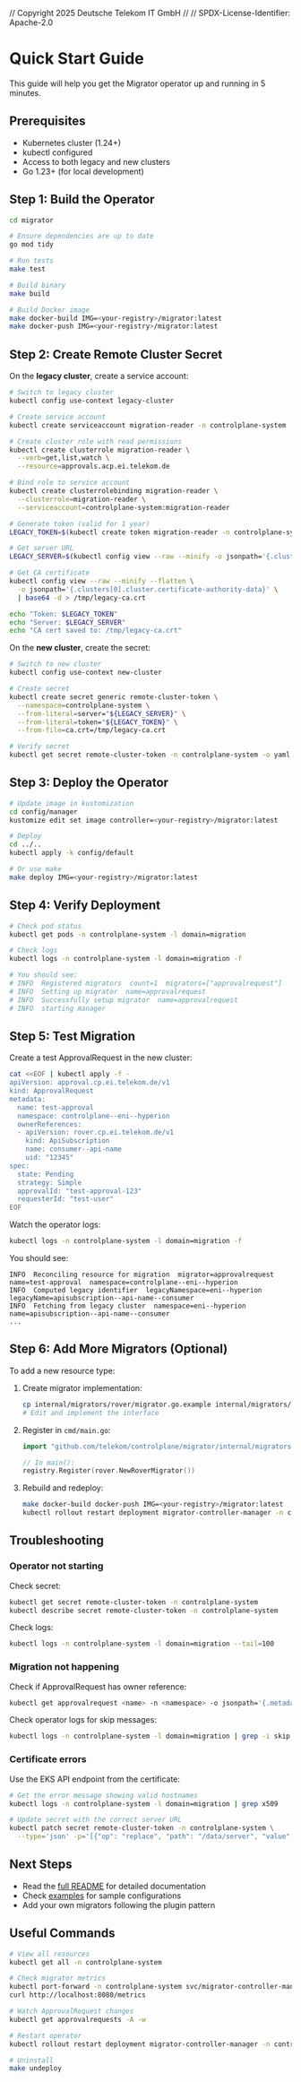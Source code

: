 // Copyright 2025 Deutsche Telekom IT GmbH
//
// SPDX-License-Identifier: Apache-2.0

# Quick Start Guide

This guide will help you get the Migrator operator up and running in 5 minutes.

## Prerequisites

- Kubernetes cluster (1.24+)
- kubectl configured
- Access to both legacy and new clusters
- Go 1.23+ (for local development)

## Step 1: Build the Operator

```bash
cd migrator

# Ensure dependencies are up to date
go mod tidy

# Run tests
make test

# Build binary
make build

# Build Docker image
make docker-build IMG=<your-registry>/migrator:latest
make docker-push IMG=<your-registry>/migrator:latest
```

## Step 2: Create Remote Cluster Secret

On the **legacy cluster**, create a service account:

```bash
# Switch to legacy cluster
kubectl config use-context legacy-cluster

# Create service account
kubectl create serviceaccount migration-reader -n controlplane-system

# Create cluster role with read permissions
kubectl create clusterrole migration-reader \
  --verb=get,list,watch \
  --resource=approvals.acp.ei.telekom.de

# Bind role to service account
kubectl create clusterrolebinding migration-reader \
  --clusterrole=migration-reader \
  --serviceaccount=controlplane-system:migration-reader

# Generate token (valid for 1 year)
LEGACY_TOKEN=$(kubectl create token migration-reader -n controlplane-system --duration=8760h)

# Get server URL
LEGACY_SERVER=$(kubectl config view --raw --minify -o jsonpath='{.clusters[0].cluster.server}')

# Get CA certificate
kubectl config view --raw --minify --flatten \
  -o jsonpath='{.clusters[0].cluster.certificate-authority-data}' \
  | base64 -d > /tmp/legacy-ca.crt

echo "Token: $LEGACY_TOKEN"
echo "Server: $LEGACY_SERVER"
echo "CA cert saved to: /tmp/legacy-ca.crt"
```

On the **new cluster**, create the secret:

```bash
# Switch to new cluster
kubectl config use-context new-cluster

# Create secret
kubectl create secret generic remote-cluster-token \
  --namespace=controlplane-system \
  --from-literal=server="${LEGACY_SERVER}" \
  --from-literal=token="${LEGACY_TOKEN}" \
  --from-file=ca.crt=/tmp/legacy-ca.crt

# Verify secret
kubectl get secret remote-cluster-token -n controlplane-system -o yaml
```

## Step 3: Deploy the Operator

```bash
# Update image in kustomization
cd config/manager
kustomize edit set image controller=<your-registry>/migrator:latest

# Deploy
cd ../..
kubectl apply -k config/default

# Or use make
make deploy IMG=<your-registry>/migrator:latest
```

## Step 4: Verify Deployment

```bash
# Check pod status
kubectl get pods -n controlplane-system -l domain=migration

# Check logs
kubectl logs -n controlplane-system -l domain=migration -f

# You should see:
# INFO  Registered migrators  count=1  migrators=["approvalrequest"]
# INFO  Setting up migrator  name=approvalrequest
# INFO  Successfully setup migrator  name=approvalrequest
# INFO  starting manager
```

## Step 5: Test Migration

Create a test ApprovalRequest in the new cluster:

```bash
cat <<EOF | kubectl apply -f -
apiVersion: approval.cp.ei.telekom.de/v1
kind: ApprovalRequest
metadata:
  name: test-approval
  namespace: controlplane--eni--hyperion
  ownerReferences:
  - apiVersion: rover.cp.ei.telekom.de/v1
    kind: ApiSubscription
    name: consumer--api-name
    uid: "12345"
spec:
  state: Pending
  strategy: Simple
  approvalId: "test-approval-123"
  requesterId: "test-user"
EOF
```

Watch the operator logs:

```bash
kubectl logs -n controlplane-system -l domain=migration -f
```

You should see:
```
INFO  Reconciling resource for migration  migrator=approvalrequest  name=test-approval  namespace=controlplane--eni--hyperion
INFO  Computed legacy identifier  legacyNamespace=eni--hyperion  legacyName=apisubscription--api-name--consumer
INFO  Fetching from legacy cluster  namespace=eni--hyperion  name=apisubscription--api-name--consumer
...
```

## Step 6: Add More Migrators (Optional)

To add a new resource type:

1. Create migrator implementation:
   ```bash
   cp internal/migrators/rover/migrator.go.example internal/migrators/rover/migrator.go
   # Edit and implement the interface
   ```

2. Register in `cmd/main.go`:
   ```go
   import "github.com/telekom/controlplane/migrator/internal/migrators/rover"
   
   // In main():
   registry.Register(rover.NewRoverMigrator())
   ```

3. Rebuild and redeploy:
   ```bash
   make docker-build docker-push IMG=<your-registry>/migrator:latest
   kubectl rollout restart deployment migrator-controller-manager -n controlplane-system
   ```

## Troubleshooting

### Operator not starting

Check secret:
```bash
kubectl get secret remote-cluster-token -n controlplane-system
kubectl describe secret remote-cluster-token -n controlplane-system
```

Check logs:
```bash
kubectl logs -n controlplane-system -l domain=migration --tail=100
```

### Migration not happening

Check if ApprovalRequest has owner reference:
```bash
kubectl get approvalrequest <name> -n <namespace> -o jsonpath='{.metadata.ownerReferences}' | jq
```

Check operator logs for skip messages:
```bash
kubectl logs -n controlplane-system -l domain=migration | grep -i skip
```

### Certificate errors

Use the EKS API endpoint from the certificate:
```bash
# Get the error message showing valid hostnames
kubectl logs -n controlplane-system -l domain=migration | grep x509

# Update secret with the correct server URL
kubectl patch secret remote-cluster-token -n controlplane-system \
  --type='json' -p='[{"op": "replace", "path": "/data/server", "value":"'$(echo -n "https://correct-endpoint.eks.amazonaws.com" | base64)'"}]'
```

## Next Steps

- Read the [full README](README.md) for detailed documentation
- Check [examples](config/samples/) for sample configurations
- Add your own migrators following the plugin pattern

## Useful Commands

```bash
# View all resources
kubectl get all -n controlplane-system

# Check migrator metrics
kubectl port-forward -n controlplane-system svc/migrator-controller-manager-metrics-service 8080:8080
curl http://localhost:8080/metrics

# Watch ApprovalRequest changes
kubectl get approvalrequests -A -w

# Restart operator
kubectl rollout restart deployment migrator-controller-manager -n controlplane-system

# Uninstall
make undeploy
```
